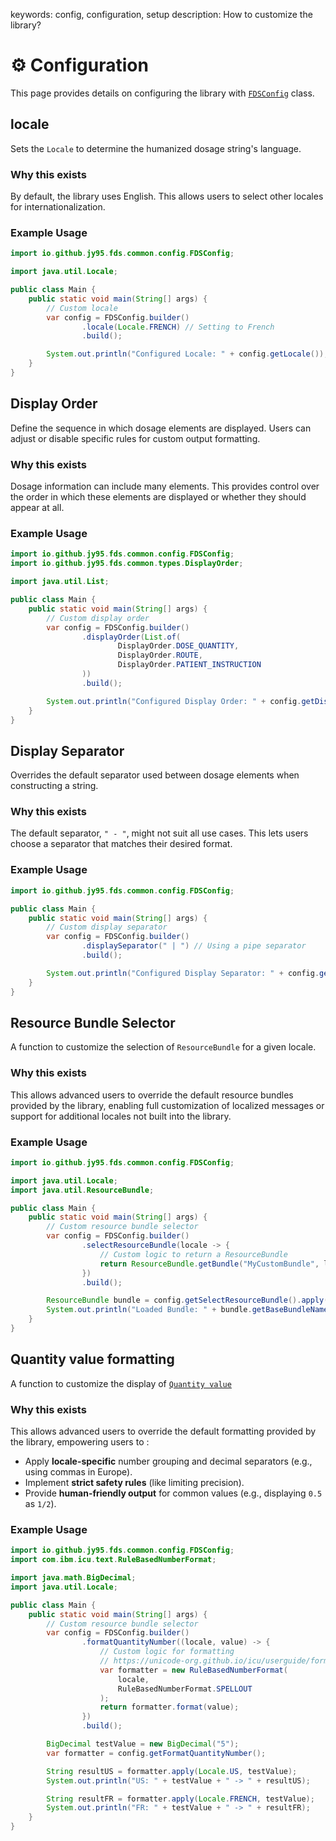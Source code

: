 keywords: config, configuration, setup
description: How to customize the library?

# ⚙️ Configuration

<!-- MACRO{toc|fromDepth=2|toDepth=2|id=toc} -->

This page provides details on configuring the library with [`FDSConfig`](./apidocs/io/github/jy95/fds/common/config/FDSConfig.html) class.

## locale

Sets the `Locale` to determine the humanized dosage string's language.

### Why this exists

By default, the library uses English. This allows users to select other locales for internationalization.

### Example Usage

```java
import io.github.jy95.fds.common.config.FDSConfig;

import java.util.Locale;

public class Main {
    public static void main(String[] args) {
        // Custom locale
        var config = FDSConfig.builder()
                .locale(Locale.FRENCH) // Setting to French
                .build();

        System.out.println("Configured Locale: " + config.getLocale());
    }
}
```

## Display Order

Define the sequence in which dosage elements are displayed. 
Users can adjust or disable specific rules for custom output formatting.

### Why this exists

Dosage information can include many elements. 
This provides control over the order in which these elements are displayed or whether they should appear at all.

### Example Usage

```java
import io.github.jy95.fds.common.config.FDSConfig;
import io.github.jy95.fds.common.types.DisplayOrder;

import java.util.List;

public class Main {
    public static void main(String[] args) {
        // Custom display order
        var config = FDSConfig.builder()
                .displayOrder(List.of(
                        DisplayOrder.DOSE_QUANTITY, 
                        DisplayOrder.ROUTE, 
                        DisplayOrder.PATIENT_INSTRUCTION
                ))
                .build();

        System.out.println("Configured Display Order: " + config.getDisplayOrder());
    }
}
```

## Display Separator

Overrides the default separator used between dosage elements when constructing a string.

### Why this exists

The default separator, `" - "`, might not suit all use cases. 
This lets users choose a separator that matches their desired format.

### Example Usage

```java
import io.github.jy95.fds.common.config.FDSConfig;

public class Main {
    public static void main(String[] args) {
        // Custom display separator
        var config = FDSConfig.builder()
                .displaySeparator(" | ") // Using a pipe separator
                .build();

        System.out.println("Configured Display Separator: " + config.getDisplaySeparator());
    }
}
```

## Resource Bundle Selector

A function to customize the selection of `ResourceBundle` for a given locale.

### Why this exists

This allows advanced users to override the default resource bundles provided by the library, 
enabling full customization of localized messages or support for additional locales not built into the library.

### Example Usage

```java
import io.github.jy95.fds.common.config.FDSConfig;

import java.util.Locale;
import java.util.ResourceBundle;

public class Main {
    public static void main(String[] args) {
        // Custom resource bundle selector
        var config = FDSConfig.builder()
                .selectResourceBundle(locale -> {
                    // Custom logic to return a ResourceBundle
                    return ResourceBundle.getBundle("MyCustomBundle", locale);
                })
                .build();

        ResourceBundle bundle = config.getSelectResourceBundle().apply(Locale.GERMAN);
        System.out.println("Loaded Bundle: " + bundle.getBaseBundleName());
    }
}
```

## Quantity value formatting

A function to customize the display of [`Quantity value`](https://hl7.org/fhir/datatypes-definitions.html#Quantity.value)

### Why this exists

This allows advanced users to override the default formatting provided by the library, empowering users to :
* Apply **locale-specific** number grouping and decimal separators (e.g., using commas in Europe).
* Implement **strict safety rules** (like limiting precision).
* Provide **human-friendly output** for common values (e.g., displaying `0.5` as `1/2`).

### Example Usage

```java
import io.github.jy95.fds.common.config.FDSConfig;
import com.ibm.icu.text.RuleBasedNumberFormat;

import java.math.BigDecimal;
import java.util.Locale;

public class Main {
    public static void main(String[] args) {
        // Custom resource bundle selector
        var config = FDSConfig.builder()
                .formatQuantityNumber((locale, value) -> {
                    // Custom logic for formatting
                    // https://unicode-org.github.io/icu/userguide/format_parse/numbers/rbnf.html
                    var formatter = new RuleBasedNumberFormat(
                        locale,
                        RuleBasedNumberFormat.SPELLOUT
                    );
                    return formatter.format(value);
                })
                .build();

        BigDecimal testValue = new BigDecimal("5");
        var formatter = config.getFormatQuantityNumber();

        String resultUS = formatter.apply(Locale.US, testValue);
        System.out.println("US: " + testValue + " -> " + resultUS);

        String resultFR = formatter.apply(Locale.FRENCH, testValue);
        System.out.println("FR: " + testValue + " -> " + resultFR);
    }
}
```